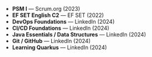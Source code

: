 - **PSM I** — Scrum.org (2023)  
- **EF SET English C2** — EF SET (2022)  
- **DevOps Foundations** — LinkedIn (2024)  
- **CI/CD Foundations** — LinkedIn (2024)  
- **Java Essentials / Data Structures** — LinkedIn (2024)  
- **Git / GitHub** — LinkedIn (2024)  
- **Learning Quarkus** — LinkedIn (2024)